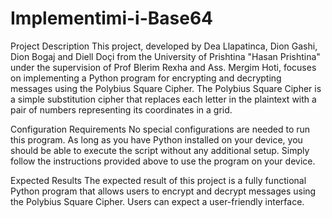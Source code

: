 # Implementimi-i-Base64
Project Description
This project, developed by Dea Llapatinca, Dion Gashi, Dion Bogaj and Diell Doçi from the University of Prishtina "Hasan Prishtina" under the supervision of Prof Blerim Rexha and Ass. Mergim Hoti, focuses on implementing a Python program for encrypting and decrypting messages using the Polybius Square Cipher. The Polybius Square Cipher is a simple substitution cipher that replaces each letter in the plaintext with a pair of numbers representing its coordinates in a grid.

Configuration Requirements
No special configurations are needed to run this program. As long as you have Python installed on your device, you should be able to execute the script without any additional setup. Simply follow the instructions provided above to use the program on your device.

Expected Results
The expected result of this project is a fully functional Python program that allows users to encrypt and decrypt messages using the Polybius Square Cipher. Users can expect a user-friendly interface.
